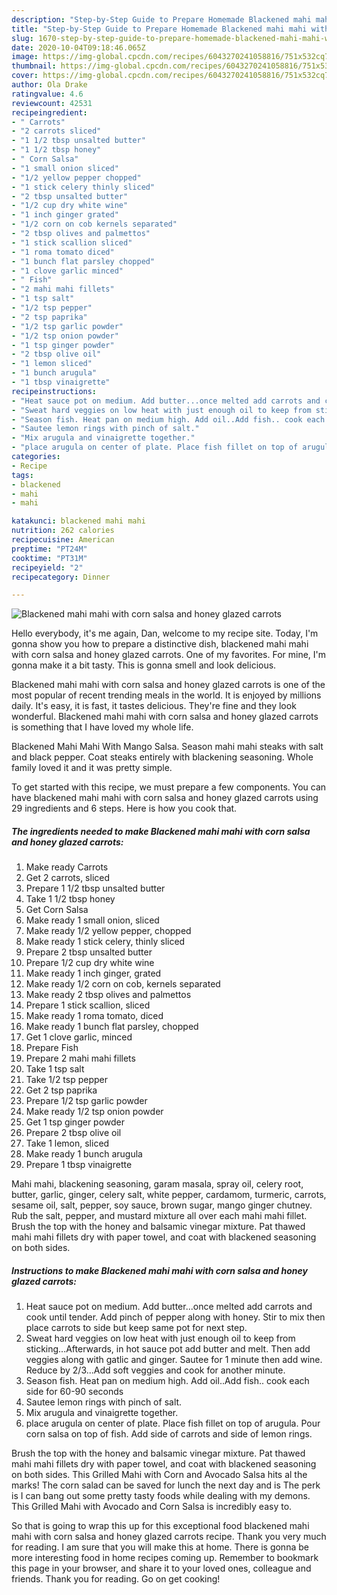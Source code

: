 ```yaml
---
description: "Step-by-Step Guide to Prepare Homemade Blackened mahi mahi with corn salsa and honey glazed carrots"
title: "Step-by-Step Guide to Prepare Homemade Blackened mahi mahi with corn salsa and honey glazed carrots"
slug: 1670-step-by-step-guide-to-prepare-homemade-blackened-mahi-mahi-with-corn-salsa-and-honey-glazed-carrots
date: 2020-10-04T09:18:46.065Z
image: https://img-global.cpcdn.com/recipes/6043270241058816/751x532cq70/blackened-mahi-mahi-with-corn-salsa-and-honey-glazed-carrots-recipe-main-photo.jpg
thumbnail: https://img-global.cpcdn.com/recipes/6043270241058816/751x532cq70/blackened-mahi-mahi-with-corn-salsa-and-honey-glazed-carrots-recipe-main-photo.jpg
cover: https://img-global.cpcdn.com/recipes/6043270241058816/751x532cq70/blackened-mahi-mahi-with-corn-salsa-and-honey-glazed-carrots-recipe-main-photo.jpg
author: Ola Drake
ratingvalue: 4.6
reviewcount: 42531
recipeingredient:
- " Carrots"
- "2 carrots sliced"
- "1 1/2 tbsp unsalted butter"
- "1 1/2 tbsp honey"
- " Corn Salsa"
- "1 small onion sliced"
- "1/2 yellow pepper chopped"
- "1 stick celery thinly sliced"
- "2 tbsp unsalted butter"
- "1/2 cup dry white wine"
- "1 inch ginger grated"
- "1/2 corn on cob kernels separated"
- "2 tbsp olives and palmettos"
- "1 stick scallion sliced"
- "1 roma tomato diced"
- "1 bunch flat parsley chopped"
- "1 clove garlic minced"
- " Fish"
- "2 mahi mahi fillets"
- "1 tsp salt"
- "1/2 tsp pepper"
- "2 tsp paprika"
- "1/2 tsp garlic powder"
- "1/2 tsp onion powder"
- "1 tsp ginger powder"
- "2 tbsp olive oil"
- "1 lemon sliced"
- "1 bunch arugula"
- "1 tbsp vinaigrette"
recipeinstructions:
- "Heat sauce pot on medium. Add butter...once melted add carrots and cook until tender. Add pinch of pepper along with honey.  Stir to mix then place carrots to side but keep same pot for next step."
- "Sweat hard veggies on low heat with just enough oil to keep from sticking...Afterwards, in hot sauce pot add butter and melt. Then add veggies along with gatlic and ginger. Sautee for 1 minute then add wine. Reduce by 2/3...Add soft veggies and cook for another minute."
- "Season fish. Heat pan on medium high. Add oil..Add fish.. cook each side for 60-90 seconds"
- "Sautee lemon rings with pinch of salt."
- "Mix arugula and vinaigrette together."
- "place arugula on center of plate. Place fish fillet on top of arugula. Pour corn salsa on top of fish. Add side of carrots and side of lemon rings."
categories:
- Recipe
tags:
- blackened
- mahi
- mahi

katakunci: blackened mahi mahi 
nutrition: 262 calories
recipecuisine: American
preptime: "PT24M"
cooktime: "PT31M"
recipeyield: "2"
recipecategory: Dinner

---
```



![Blackened mahi mahi with corn salsa and honey glazed carrots](https://img-global.cpcdn.com/recipes/6043270241058816/751x532cq70/blackened-mahi-mahi-with-corn-salsa-and-honey-glazed-carrots-recipe-main-photo.jpg)

Hello everybody, it's me again, Dan, welcome to my recipe site. Today, I'm gonna show you how to prepare a distinctive dish, blackened mahi mahi with corn salsa and honey glazed carrots. One of my favorites. For mine, I'm gonna make it a bit tasty. This is gonna smell and look delicious.

Blackened mahi mahi with corn salsa and honey glazed carrots is one of the most popular of recent trending meals in the world. It is enjoyed by millions daily. It's easy, it is fast, it tastes delicious. They're fine and they look wonderful. Blackened mahi mahi with corn salsa and honey glazed carrots is something that I have loved my whole life.

Blackened Mahi Mahi With Mango Salsa. Season mahi mahi steaks with salt and black pepper. Coat steaks entirely with blackening seasoning. Whole family loved it and it was pretty simple.


To get started with this recipe, we must prepare a few components. You can have blackened mahi mahi with corn salsa and honey glazed carrots using 29 ingredients and 6 steps. Here is how you cook that.

<!--inarticleads1-->

##### The ingredients needed to make Blackened mahi mahi with corn salsa and honey glazed carrots:

1. Make ready  Carrots
1. Get 2 carrots, sliced
1. Prepare 1 1/2 tbsp unsalted butter
1. Take 1 1/2 tbsp honey
1. Get  Corn Salsa
1. Make ready 1 small onion, sliced
1. Make ready 1/2 yellow pepper, chopped
1. Make ready 1 stick celery, thinly sliced
1. Prepare 2 tbsp unsalted butter
1. Prepare 1/2 cup dry white wine
1. Make ready 1 inch ginger, grated
1. Make ready 1/2 corn on cob, kernels separated
1. Make ready 2 tbsp olives and palmettos
1. Prepare 1 stick scallion, sliced
1. Make ready 1 roma tomato, diced
1. Make ready 1 bunch flat parsley, chopped
1. Get 1 clove garlic, minced
1. Prepare  Fish
1. Prepare 2 mahi mahi fillets
1. Take 1 tsp salt
1. Take 1/2 tsp pepper
1. Get 2 tsp paprika
1. Prepare 1/2 tsp garlic powder
1. Make ready 1/2 tsp onion powder
1. Get 1 tsp ginger powder
1. Prepare 2 tbsp olive oil
1. Take 1 lemon, sliced
1. Make ready 1 bunch arugula
1. Prepare 1 tbsp vinaigrette


Mahi mahi, blackening seasoning, garam masala, spray oil, celery root, butter, garlic, ginger, celery salt, white pepper, cardamom, turmeric, carrots, sesame oil, salt, pepper, soy sauce, brown sugar, mango ginger chutney. Rub the salt, pepper, and mustard mixture all over each mahi mahi fillet. Brush the top with the honey and balsamic vinegar mixture. Pat thawed mahi mahi fillets dry with paper towel, and coat with blackened seasoning on both sides. 

<!--inarticleads2-->

##### Instructions to make Blackened mahi mahi with corn salsa and honey glazed carrots:

1. Heat sauce pot on medium. Add butter...once melted add carrots and cook until tender. Add pinch of pepper along with honey.  Stir to mix then place carrots to side but keep same pot for next step.
1. Sweat hard veggies on low heat with just enough oil to keep from sticking...Afterwards, in hot sauce pot add butter and melt. Then add veggies along with gatlic and ginger. Sautee for 1 minute then add wine. Reduce by 2/3...Add soft veggies and cook for another minute.
1. Season fish. Heat pan on medium high. Add oil..Add fish.. cook each side for 60-90 seconds
1. Sautee lemon rings with pinch of salt.
1. Mix arugula and vinaigrette together.
1. place arugula on center of plate. Place fish fillet on top of arugula. Pour corn salsa on top of fish. Add side of carrots and side of lemon rings.


Brush the top with the honey and balsamic vinegar mixture. Pat thawed mahi mahi fillets dry with paper towel, and coat with blackened seasoning on both sides. This Grilled Mahi with Corn and Avocado Salsa hits al the marks! The corn salad can be saved for lunch the next day and is The perk is I can bang out some pretty tasty foods while dealing with my demons. This Grilled Mahi with Avocado and Corn Salsa is incredibly easy to. 

So that is going to wrap this up for this exceptional food blackened mahi mahi with corn salsa and honey glazed carrots recipe. Thank you very much for reading. I am sure that you will make this at home. There is gonna be more interesting food in home recipes coming up. Remember to bookmark this page in your browser, and share it to your loved ones, colleague and friends. Thank you for reading. Go on get cooking!
